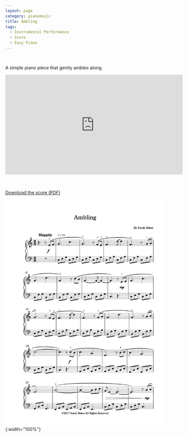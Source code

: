 ```yaml
---
layout: page
category: pianomusic
title: Ambling
tags:
  - Instrumental Performance
  - Score
  - Easy Piano
---
```


&nbsp;

A simple piano piece that gently ambles along.

<iframe width="560" height="315" src="https://www.youtube.com/embed/rzxatvGMO-4" frameborder="0" allowfullscreen></iframe>

&nbsp;

[Download the score (PDF)](/public/files/ambling.pdf)

![Ambling score example](/public/images/scores/ambling.jpg){:width="100%"}
